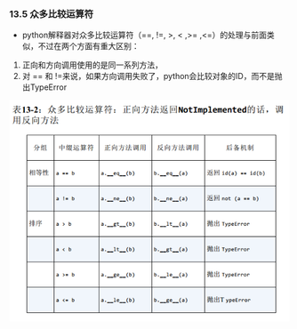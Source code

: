 
### 13.5 众多比较运算符

* python解释器对众多比较运算符（==, !=, >, < ,>= ,<=）的处理与前面类似，不过在两个方面有重大区别：
1. 正向和方向调用使用的是同一系列方法，
2. 对 == 和 !=来说，如果方向调用失败了，python会比较对象的ID，而不是抛出TypeError

![](13_正确使用重载运算符/比较运算符.png)

